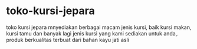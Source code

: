 toko-kursi-jepara
=================

toko kursi jepara mnyediakan berbagai macam jenis kursi, baik kursi makan, kursi tamu dan banyak lagi jenis kursi yang kami sediakan untuk anda,. produk berkualitas terbuat dari bahan kayu jati asli
